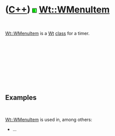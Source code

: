 
 

 

 

 

 

([C++](Cpp.md)) ![Wt](PicWt.png) [Wt::WMenuItem](CppWMenuItem.md)
===================================================================

 

[Wt::WMenuItem](CppWMenuItem.md) is a [Wt](CppWt.md)
[class](CppClass.md) for a timer.

 

 

 

 

 

Examples
--------

 

[Wt::WMenuItem](CppWMenuItem.md) is used in, among others:

-   ...

 

 

 

 

 

 

